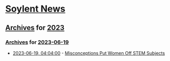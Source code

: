 # [Soylent News](../../../README.md)

## [Archives](../../index.md) for [2023](../index.md)

### [Archives](../../index.md) for [2023-06-19](index.md)

* [2023-06-19, 04:04:00](https://soylentnews.org/article.pl?sid=23/06/17/1750235&from=rss) - [Misconceptions Put Women Off STEM Subjects](https://soylentnews.org/article.pl?sid=23/06/17/1750235&from=rss)
